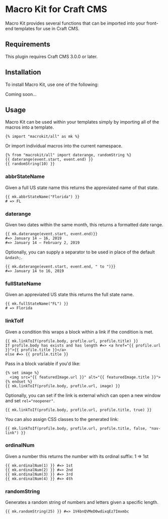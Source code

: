# Macro Kit for Craft CMS

Macro Kit provides several functions that can be imported into your front-end templates for use in Craft CMS.

## Requirements

This plugin requires Craft CMS 3.0.0 or later.

## Installation

To install Macro Kit, use one of the following:

Coming soon...

## Usage

Macro Kit can be used within your templates simply by importing all of the macros into a template.

```
{% import "macrokit/all" as mk %}
```

Or import individual macros into the current namespace.

```
{% from "macrokit/all" import daterange, randomString %}
{{ daterange(event.start, event.end) }}
{{ randomString(10) }}
```

### abbrStateName

Given a full US state name this returns the appreviated name of that state.

```
{{ mk.abbrStateName("Florida") }}
# => FL
```

### daterange

Given two dates within the same month, this returns a formatted date range.

```
{{ mk.daterange(event.start, event.end)}}
#=> January 14 — 16, 2019
#=> January 14 — February 2, 2019
```

Optionally, you can supply a separator to be used in place of the default `&ndash;`.

```
{{ mk.daterange(event.start, event.end, " to ")}}
#=> January 14 to 16, 2019
```

### fullStateName

Given an appreviated US state this returns the full state name.

```
{{ mk.fullStateName("FL") }}
# => Florida
```

### linkToIf

Given a condition this wraps a block within a link if the condition is met.

```
{{ mk.linkToIf(profile.body, profile.url, profile.title) }}
If profile.body has exists and has length #=> <a href="{{ profile.url }}">{{ profile.title }}</a>
else #=> {{ profile.title }}
```

Pass in a block variable if you'd like:

```
{% set image %}
  <img src="{{ featuredImage.url }}" alt="{{ featuredImage.title }}">
{% endset %}
{{ mk.linkToIf(profile.body, profile.url, image) }}
```

Optionally, you can set if the link is external which can open a new window and set `rel="noopener"`.

```
{{ mk.linkToIf(profile.body, profile.url, profile.title, true) }}
```

You can also assign CSS classes to the generated link:

```
{{ mk.linkToIf(profile.body, profile.url, profile.title, false, "nav-link") }}
```

### ordinalNum

Given a number this returns the number with its ordinal suffix: 1 => 1st

```
{{ mk.ordinalNum(1) }} #=> 1st
{{ mk.ordinalNum(2) }} #=> 2nd
{{ mk.ordinalNum(3) }} #=> 3rd
{{ mk.ordinalNum(4) }} #=> 4th
```

### randomString

Generates a random string of numbers and letters given a specific length.

```
{{ mk.randomString(25) }} #=> 1V4bnQVMeD0wdixqEz7Imxmbc
```
